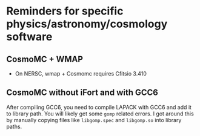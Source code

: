 # Reminders for specific physics/astronomy/cosmology software


## CosmoMC + WMAP

- On NERSC, wmap + Cosmomc requires Cfitsio 3.410

## CosmoMC without iFort and with GCC6

After compiling GCC6, you need to compile LAPACK with GCC6 and add it to library path. You will likely get some `gomp` related errors. I got around this by manually copying files like `libgomp.spec` and `libgomp.so` into library paths.
